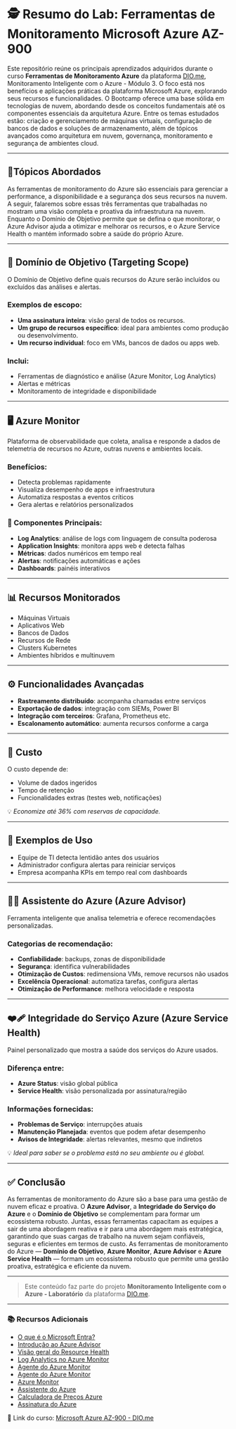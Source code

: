 # 🕵️  Resumo do Lab: Ferramentas de Monitoramento Microsoft Azure AZ-900
Este repositório reúne os principais aprendizados adquiridos durante o curso **Ferramentas de Monitoramento Azure** da plataforma [DIO.me](https://web.dio.me), Monitoramento Inteligente com o Azure - Módulo 3.
O foco está nos benefícios e aplicações práticas da plataforma Microsoft Azure, explorando seus recursos e funcionalidades. O Bootcamp oferece uma base sólida em tecnologias de nuvem, abordando desde os conceitos fundamentais até os componentes essenciais da arquitetura Azure.
Entre os temas estudados estão: criação e gerenciamento de máquinas virtuais, configuração de bancos de dados e soluções de armazenamento, além de tópicos avançados como arquitetura em nuvem, governança, monitoramento e segurança de ambientes cloud.

---
## 📘Tópicos Abordados
As ferramentas de monitoramento do Azure são essenciais para gerenciar a performance, a disponibilidade e a segurança dos seus recursos na nuvem. A seguir, falaremos sobre essas três ferramentas que trabalhadas no mostram uma visão completa e proativa da infraestrutura na nuvem. 
Enquanto o Domínio de Objetivo permite que se defina o que monitorar, o Azure Advisor ajuda a otimizar e melhorar os recursos, e o Azure Service Health o mantém informado sobre a saúde do próprio Azure.

---
## 🧭 Domínio de Objetivo (Targeting Scope)

O Domínio de Objetivo define quais recursos do Azure serão incluídos ou excluídos das análises e alertas.

### Exemplos de escopo:
- **Uma assinatura inteira**: visão geral de todos os recursos.
- **Um grupo de recursos específico**: ideal para ambientes como produção ou desenvolvimento.
- **Um recurso individual**: foco em VMs, bancos de dados ou apps web.

### Inclui:
- Ferramentas de diagnóstico e análise (Azure Monitor, Log Analytics)
- Alertas e métricas
- Monitoramento de integridade e disponibilidade

---

## 🖥️ Azure Monitor

Plataforma de observabilidade que coleta, analisa e responde a dados de telemetria de recursos no Azure, outras nuvens e ambientes locais.

### Benefícios:
- Detecta problemas rapidamente
- Visualiza desempenho de apps e infraestrutura
- Automatiza respostas a eventos críticos
- Gera alertas e relatórios personalizados

### 🔧 Componentes Principais:
- **Log Analytics**: análise de logs com linguagem de consulta poderosa
- **Application Insights**: monitora apps web e detecta falhas
- **Métricas**: dados numéricos em tempo real
- **Alertas**: notificações automáticas e ações
- **Dashboards**: painéis interativos

---

## 📊 Recursos Monitorados

- Máquinas Virtuais
- Aplicativos Web
- Bancos de Dados
- Recursos de Rede
- Clusters Kubernetes
- Ambientes híbridos e multinuvem

---

## ⚙️ Funcionalidades Avançadas

- **Rastreamento distribuído**: acompanha chamadas entre serviços
- **Exportação de dados**: integração com SIEMs, Power BI
- **Integração com terceiros**: Grafana, Prometheus etc.
- **Escalonamento automático**: aumenta recursos conforme a carga

---

## 💸 Custo

O custo depende de:
- Volume de dados ingeridos
- Tempo de retenção
- Funcionalidades extras (testes web, notificações)

💡 *Economize até 36% com reservas de capacidade.*

---

## 📌 Exemplos de Uso

- Equipe de TI detecta lentidão antes dos usuários
- Administrador configura alertas para reiniciar serviços
- Empresa acompanha KPIs em tempo real com dashboards

---

## 👩‍💻 Assistente do Azure (Azure Advisor)

Ferramenta inteligente que analisa telemetria e oferece recomendações personalizadas.

### Categorias de recomendação:
- **Confiabilidade**: backups, zonas de disponibilidade
- **Segurança**: identifica vulnerabilidades
- **Otimização de Custos**: redimensiona VMs, remove recursos não usados
- **Excelência Operacional**: automatiza tarefas, configura alertas
- **Otimização de Performance**: melhora velocidade e resposta

---

## ❤️‍🩹 Integridade do Serviço Azure (Azure Service Health)

Painel personalizado que mostra a saúde dos serviços do Azure usados.

### Diferença entre:
- **Azure Status**: visão global pública
- **Service Health**: visão personalizada por assinatura/região

### Informações fornecidas:
- **Problemas de Serviço**: interrupções atuais
- **Manutenção Planejada**: eventos que podem afetar desempenho
- **Avisos de Integridade**: alertas relevantes, mesmo que indiretos

💡 *Ideal para saber se o problema está no seu ambiente ou é global.*

---

## ✅ Conclusão
As ferramentas de monitoramento do Azure são a base para uma gestão de nuvem eficaz e proativa. O **Azure Advisor**, a **Integridade do Serviço do Azure** e o **Domínio de Objetivo** se complementam para formar um ecossistema robusto.
Juntas, essas ferramentas capacitam as equipes a sair de uma abordagem reativa e ir para uma abordagem mais estratégica, garantindo que suas cargas de trabalho na nuvem sejam confiáveis, seguras e eficientes em termos de custo.
As ferramentas de monitoramento do Azure — **Domínio de Objetivo**, **Azure Monitor**, **Azure Advisor** e **Azure Service Health** — formam um ecossistema robusto que permite uma gestão proativa, estratégica e eficiente da nuvem.

---
> Este conteúdo faz parte do projeto **Monitoramento Inteligente com o Azure - Laboratório** da plataforma [DIO.me](https://web.dio.me).

---
 
### 📚 Recursos Adicionais
- [O que é o Microsoft Entra?](https://learn.microsoft.com/pt-br/entra/fundamentals/what-is-entra)
- [Introdução ao Azure Advisor](https://learn.microsoft.com/pt-br/azure/advisor/advisor-overview)
- [Visão geral do Resource Health](https://learn.microsoft.com/pt-br/azure/service-health/resource-health-overview)
- [Log Analytics no Azure Monitor](https://learn.microsoft.com/pt-br/azure/azure-monitor/logs/log-analytics-overview?tabs=simple)
- [Agente do Azure Monitor](https://learn.microsoft.com/pt-br/azure/azure-monitor/agents/azure-monitor-agent-manage?tabs=azure-portal)
- [Agente do Azure Monitor](https://learn.microsoft.com/pt-br/azure/azure-monitor/agents/azure-monitor-agent-overview?source=recommendations)
- [Azure Monitor](https://azure.microsoft.com/pt-br/products/monitor/?msockid=2f267db490ab678b012b6bc491bf6601)
- [Assistente do Azure](https://azure.microsoft.com/pt-br/products/advisor/?msockid=2f267db490ab678b012b6bc491bf6601)
- [Calculadora de Preços Azure](https://azure.microsoft.com/pt-br/pricing/calculator/?ef_id=_k_EAIaIQobChMI14z7o_fWjwMVc0FIAB3PYQApEAAYASACEgLE-fD_BwE_k_&OCID=AIDcmmzmnb0182_SEM__k_EAIaIQobChMI14z7o_fWjwMVc0FIAB3PYQApEAAYASACEgLE-fD_BwE_k_&gad_source=1&gad_campaignid=1635078708&gbraid=0AAAAADcJh_s0nlhmSLvv4COb6oAkGNm0s&gclid=EAIaIQobChMI14z7o_fWjwMVc0FIAB3PYQApEAAYASACEgLE-fD_BwE)
- [Assinatura do Azure](https://learn.microsoft.com/pt-br/azure/azure-resource-manager/management/azure-subscription-service-limits)
  
📎 Link do curso: [Microsoft Azure AZ-900 - DIO.me](https://web.dio.me/track/microsoft-azure-az-900)
